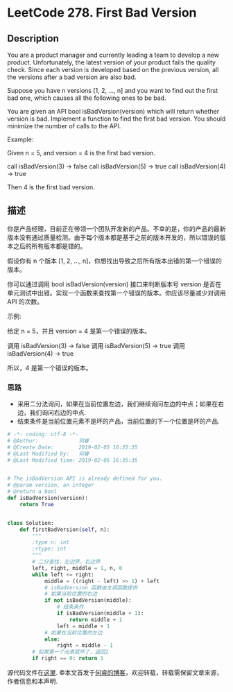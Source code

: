 # LeetCode 278. First Bad Version

## Description

You are a product manager and currently leading a team to develop a new product. Unfortunately, the latest version of your product fails the quality check. Since each version is developed based on the previous version, all the versions after a bad version are also bad.

Suppose you have n versions [1, 2, ..., n] and you want to find out the first bad one, which causes all the following ones to be bad.

You are given an API bool isBadVersion(version) which will return whether version is bad. Implement a function to find the first bad version. You should minimize the number of calls to the API.

Example:

Given n = 5, and version = 4 is the first bad version.

call isBadVersion(3) -> false
call isBadVersion(5) -> true
call isBadVersion(4) -> true

Then 4 is the first bad version.

## 描述

你是产品经理，目前正在带领一个团队开发新的产品。不幸的是，你的产品的最新版本没有通过质量检测。由于每个版本都是基于之前的版本开发的，所以错误的版本之后的所有版本都是错的。

假设你有 n 个版本 [1, 2, ..., n]，你想找出导致之后所有版本出错的第一个错误的版本。

你可以通过调用 bool isBadVersion(version) 接口来判断版本号 version 是否在单元测试中出错。实现一个函数来查找第一个错误的版本。你应该尽量减少对调用 API 的次数。

示例:

给定 n = 5，并且 version = 4 是第一个错误的版本。

调用 isBadVersion(3) -> false
调用 isBadVersion(5) -> true
调用 isBadVersion(4) -> true

所以，4 是第一个错误的版本。 

### 思路

* 采用二分法询问，如果在当前位置左边，我们继续询问左边的中点；如果在右边，我们询问右边的中点.
* 结束条件是当前位置元素不是坏的产品，当前位置的下一个位置是坏的产品.

```py
# -*- coding: utf-8 -*-
# @Author:             何睿
# @Create Date:        2019-02-05 16:35:35
# @Last Modified by:   何睿
# @Last Modified time: 2019-02-05 16:35:35


# The isBadVersion API is already defined for you.
# @param version, an integer
# @return a bool
def isBadVersion(version):
    return True


class Solution:
    def firstBadVersion(self, n):
        """
        :type n: int
        :rtype: int
        """
        # 二分查找，左边界，右边界
        left, right, middle = 1, n, 0
        while left <= right:
            middle = ((right - left) >> 1) + left
            # isBadVersion 函数由主调函数提供
            # 如果当前位置的右边
            if not isBadVersion(middle):
                # 结束条件
                if isBadVersion(middle + 1):
                    return middle + 1
                left = middle + 1
            # 如果在当前位置的左边
            else:
                right = middle - 1
        # 如果第一个元素就坏了，返回1
        if right == 0: return 1
```
源代码文件在[这里](https://github.com/ruicore/Algorithm/blob/master/Leetcode/2019-02-05-278-First-Bad-Version.py).
©本文首发于[何睿的博客](https://www.ruicore.cn/leetcode-278-first-bad-version/)，欢迎转载，转载需保留文章来源，作者信息和本声明.
